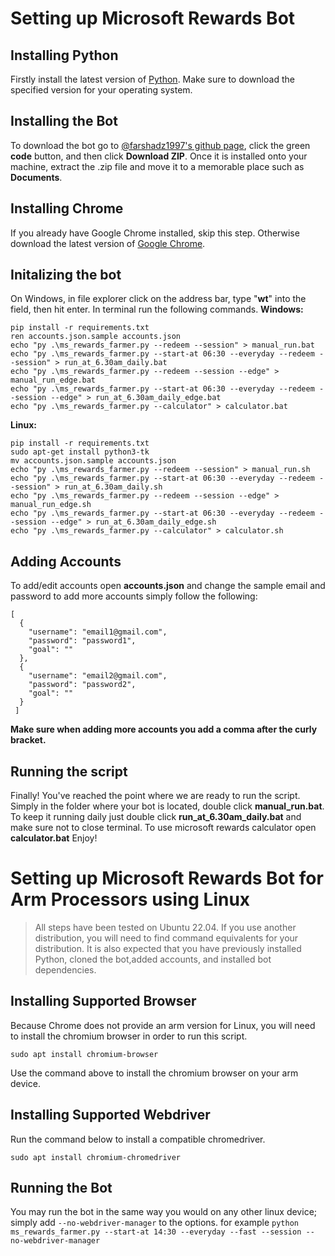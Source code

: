 # Setting up Microsoft Rewards Bot
## Installing Python
Firstly install the latest version of [Python](https://www.python.org/downloads/). Make sure to download the specified version for your operating system. 
## Installing the Bot
To download the bot go to [@farshadz1997's github page](https://github.com/farshadz1997/Microsoft-Rewards-bot), click the green **code** button, and then click **Download ZIP**. Once it is installed onto your machine, extract the .zip file and move it to a memorable place such as **Documents**.
## Installing Chrome
If you already have Google Chrome installed, skip this step. Otherwise download the latest version of [Google Chrome](https://www.google.com/intl/en_au/chrome/thank-you.html?statcb=0&installdataindex=empty&defaultbrowser=0).
## Initalizing the bot
On Windows, in file explorer click on the address bar, type "**wt**" into the field, then hit enter. In terminal run the following commands.
**Windows:**
```
pip install -r requirements.txt
ren accounts.json.sample accounts.json
echo "py .\ms_rewards_farmer.py --redeem --session" > manual_run.bat
echo "py .\ms_rewards_farmer.py --start-at 06:30 --everyday --redeem --session" > run_at_6.30am_daily.bat
echo "py .\ms_rewards_farmer.py --redeem --session --edge" > manual_run_edge.bat
echo "py .\ms_rewards_farmer.py --start-at 06:30 --everyday --redeem --session --edge" > run_at_6.30am_daily_edge.bat
echo "py .\ms_rewards_farmer.py --calculator" > calculator.bat
```
**Linux:**
```
pip install -r requirements.txt
sudo apt-get install python3-tk
mv accounts.json.sample accounts.json
echo "py .\ms_rewards_farmer.py --redeem --session" > manual_run.sh
echo "py .\ms_rewards_farmer.py --start-at 06:30 --everyday --redeem --session" > run_at_6.30am_daily.sh
echo "py .\ms_rewards_farmer.py --redeem --session --edge" > manual_run_edge.sh
echo "py .\ms_rewards_farmer.py --start-at 06:30 --everyday --redeem --session --edge" > run_at_6.30am_daily_edge.sh
echo "py .\ms_rewards_farmer.py --calculator" > calculator.sh
```
## Adding Accounts
To add/edit accounts open **accounts.json** and change the sample email and password to add more accounts simply follow the following:
```
[
  {
    "username": "email1@gmail.com",
    "password": "password1",
    "goal": ""
  },
  {
    "username": "email2@gmail.com",
    "password": "password2",
    "goal": ""
  }
 ]
 ```
**Make sure when adding more accounts you add a comma after the curly bracket.**
## Running the script
Finally! You've reached the point where we are ready to run the script. Simply in the folder where your bot is located, double click **manual_run.bat**. To keep it running daily just double click **run_at_6.30am_daily.bat** and make sure not to close terminal. To use microsoft rewards calculator open **calculator.bat** Enjoy!


# Setting up Microsoft Rewards Bot for Arm Processors using Linux

> All steps have been tested on Ubuntu 22.04. If you use another distribution, you will need to find command equivalents for your distribution. It is also expected that you have previously installed Python, cloned the bot,added accounts, and installed bot dependencies.

## Installing Supported Browser
Because Chrome does not provide an arm version for Linux, you will need to install the chromium browser in order to run this script.
```
sudo apt install chromium-browser
```
Use the command above to install the chromium browser on your arm device.

## Installing Supported Webdriver
Run the command below to install a compatible chromedriver.
```
sudo apt install chromium-chromedriver
```

## Running the Bot

You may run the bot in the same way you would on any other linux device; simply add `--no-webdriver-manager` to the options. for example `python ms_rewards_farmer.py --start-at 14:30 --everyday --fast --session --no-webdriver-manager`